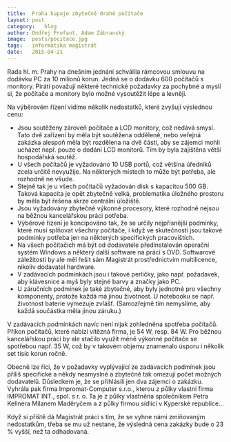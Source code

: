 ```yaml
---
title:	Praha kupuje zbytečně drahé počítače
layout:	post
category:	blog
author:	Ondřej Profant, Adam Zábranský
image:	posts/pocitace.jpg
tags:	informatika magistrát
date:	2015-04-21
---
```


Rada hl. m. Prahy na dnešním jednání schválila rámcovou smlouvu na dodávku PC za 10 milionů korun. Jedná se o dodávku 600 počítačů s monitory. Piráti považují některé technické požadavky za pochybné a myslí si, že počítače a monitory bylo možné vysoutěžit lépe a levněji.

Na výběrovém řízení vidíme několik nedostatků, které zvyšují výslednou cenu:

- Jsou soutěženy zároveň počítače a LCD monitory, což nedává smysl. Tato dvě zařízení by měla být soutěžena odděleně, nebo veřejná zakázka alespoň měla být rozdělena na dvě části, aby se zájemci mohli ucházet např. pouze o dodání LCD monitorů. Tím by byla zajištěna větší hospodářská soutěž.
- U všech počítačů je vyžadováno 10 USB portů, což většina úředníků zcela určitě nevyužije. Na některých místech to může být potřeba, ale rozhodně ne všude.
- Stejně tak je u všech počítačů vyžadován disk s kapacitou 500 GB. Taková kapacita je opět zbytečně velká, problematika úložného prostoru by měla být řešena skrze centrální úložiště.
- Jsou vyžadovány zbytečně výkonné procesory, které rozhodně nejsou na běžnou kancelářskou práci potřeba.
- Výběrové řízení je koncipováno tak, že se určily nejpřísnější podmínky, které musí splňovat všechny počítače, i když ve skutečnosti jsou takové podmínky potřeba jen na některých specifických pracovištích.
- Na všech počítačích má být od dodavatele předinstalován operační systém Windows a některý další software na práci s DVD. Softwarové záležitosti by ale měl řešit sám Magistrát prostřednictvím multilicence, nikoliv dodavatel hardware.
- V zadávacích podmínkách jsou i takové perličky, jako např. požadavek, aby klávesnice a myš byly stejné barvy a značky jako PC.
- U záručních podmínek je také zbytečné, aby byly jednotné pro všechny komponenty, protože každá má jinou životnost. U notebooku se např. životnost baterie vymezuje zvlášť. (Samozřejmě tím nemyslíme, aby každá součástka měla jinou záruku.)

V zadávacích podmínkách navíc není nijak zohledněna spotřeba počítačů. Příkon počítačů, které nabízí vítězná firma, je 54 W, resp. 84 W. Pro běžnou kancelářskou práci by ale stačilo využít méně výkonné počítače se spotřebou např. 35 W, což by v takovém objemu znamenalo úsporu i několik set tisíc korun ročně.

Obecně lze říci, že v požadavky vyplývající ze zadávacích podmínek jsou příliš specifické a někdy nesmyslné a zbytečně tak omezují počet možných dodavatelů. Důsledkem je, že se přihlásili jen dva zájemci o zakázku. Vyhrála pak firma Impromat-Computer s.r.o., kterou z půlky vlastní firma IMPROMAT INT., spol. s r. o. Ta je z půlky vlastněna společníkem Petra Kellnera Milanem Maděryčem a z půlky firmou sídlící v Kyperské republice…

Když si příště dá Magistrát práci s tím, že se vyhne námi zmiňovaným nedostatkům, třeba se mu už nestane, že výsledná cena zakázky bude o 23 % vyšší, než ta odhadovaná.



